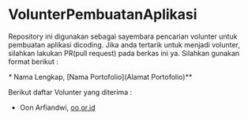 # VolunterPembuatanAplikasi
Repository ini digunakan sebagai sayembara pencarian volunter untuk pembuatan aplikasi dicoding. Jika anda tertarik untuk menjadi volunter, silahkan lakukan PR(pull request) pada berkas ini ya. Silahkan gunakan format berikut :

*\**  Nama Lengkap, [Nama Portofolio](Alamat Portofolio)**  

Berikut daftar Volunter yang diterima : 

* Oon Arfiandwi, [oo,or,id](https://oo.or.id)
